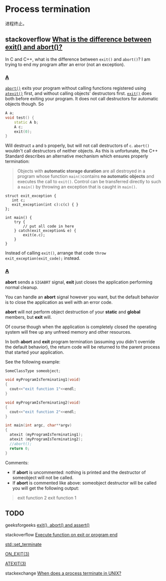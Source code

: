 # Process termination

进程终止。

## stackoverflow [What is the difference between exit() and abort()?](https://stackoverflow.com/questions/397075/what-is-the-difference-between-exit-and-abort)

In C and C++, what is the difference between `exit()` and `abort()`? I am trying to end my program after an error (not an exception).

### [A](https://stackoverflow.com/a/397081)

[`abort()`](http://en.cppreference.com/w/c/program/abort) exits your program without calling functions registered using [`atexit()`](http://en.cppreference.com/w/c/program/atexit) first, and without calling objects' destructors first. [`exit()`](http://en.cppreference.com/w/c/program/exit) does both before exiting your program. It does not call destructors for automatic objects though. So

```c++
A a;
void test() { 
    static A b;
    A c;
    exit(0);
}
```

Will destruct `a` and `b` properly, but will not call destructors of `c`. `abort()` wouldn't call destructors of neither objects. As this is unfortunate, the C++ Standard describes an alternative mechanism which ensures properly termination:

> Objects with **automatic storage duration** are all destroyed in a program whose function `main()`contains **no automatic objects** and executes the call to `exit()`. Control can be transferred directly to such a `main()` by throwing an exception that is caught in `main()`.

```
struct exit_exception { 
   int c; 
   exit_exception(int c):c(c) { } 
};

int main() {
    try {
        // put all code in here
    } catch(exit_exception& e) {
        exit(e.c);
    }
}
```

Instead of calling `exit()`, arrange that code `throw exit_exception(exit_code);` instead.

### [A](https://stackoverflow.com/a/397079)

**abort** sends a `SIGABRT` signal, **exit** just closes the application performing normal cleanup.

You can handle an **abort** signal however you want, but the default behavior is to close the application as well with an error code.

**abort** will not perform object destruction of your **static** and **global** members, but **exit** will.

Of course though when the application is completely closed the operating system will free up any unfreed memory and other resources.

In both **abort** and **exit** program termination (assuming you didn't override the default behavior), the return code will be returned to the parent process that started your application.

See the following example:

```c
SomeClassType someobject;

void myProgramIsTerminating1(void)
{
  cout<<"exit function 1"<<endl;
}

void myProgramIsTerminating2(void)
{
  cout<<"exit function 2"<<endl;
}

int main(int argc, char**argv)
{
  atexit (myProgramIsTerminating1);
  atexit (myProgramIsTerminating2);
  //abort();
  return 0;
}
```

Comments:

- If **abort** is uncommented: nothing is printed and the destructor of someobject will not be called.
- If **abort** is commented like above: someobject destructor will be called you will get the following output:

> exit function 2
> exit function 1

## TODO

geeksforgeeks [exit(), abort() and assert()](https://www.geeksforgeeks.org/understanding-exit-abort-and-assert/) 

stackoverflow [Execute function on exit or program end](https://stackoverflow.com/questions/44540679/execute-function-on-exit-or-program-end)

[std::set_terminate](http://www.cplusplus.com/reference/exception/set_terminate/)

[ON_EXIT(3)](http://man7.org/linux/man-pages/man3/on_exit.3.html)

[ATEXIT(3)](http://man7.org/linux/man-pages/man3/atexit.3.html)

stackexchange [When does a process terminate in UNIX?](https://unix.stackexchange.com/questions/232061/when-does-a-process-terminate-in-unix)

